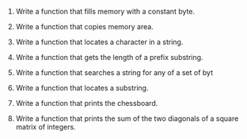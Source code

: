 1. Write a function that fills memory with a constant byte.

2. Write a function that copies memory area.

3. Write a function that locates a character in a string.

4. Write a function that gets the length of a prefix substring.


5. Write a function that searches a string for any of a set of byt
6. Write a function that locates a substring.

7. Write a function that prints the chessboard.

8. Write a function that prints the sum of the two diagonals of a square matrix of integers.
